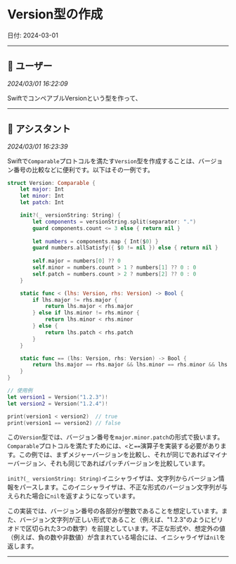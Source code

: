 # Version型の作成

日付: 2024-03-01

---

## 👤 ユーザー
*2024/03/01 16:22:09*

SwiftでコンペアブルVersionという型を作って、

---

## 🤖 アシスタント
*2024/03/01 16:23:39*

Swiftで`Comparable`プロトコルを満たす`Version`型を作成することは、バージョン番号の比較などに便利です。以下はその一例です。

```swift
struct Version: Comparable {
    let major: Int
    let minor: Int
    let patch: Int

    init?(_ versionString: String) {
        let components = versionString.split(separator: ".")
        guard components.count <= 3 else { return nil }
        
        let numbers = components.map { Int($0) }
        guard numbers.allSatisfy({ $0 != nil }) else { return nil }
        
        self.major = numbers[0] ?? 0
        self.minor = numbers.count > 1 ? numbers[1] ?? 0 : 0
        self.patch = numbers.count > 2 ? numbers[2] ?? 0 : 0
    }

    static func < (lhs: Version, rhs: Version) -> Bool {
        if lhs.major != rhs.major {
            return lhs.major < rhs.major
        } else if lhs.minor != rhs.minor {
            return lhs.minor < rhs.minor
        } else {
            return lhs.patch < rhs.patch
        }
    }

    static func == (lhs: Version, rhs: Version) -> Bool {
        return lhs.major == rhs.major && lhs.minor == rhs.minor && lhs.patch == rhs.patch
    }
}

// 使用例
let version1 = Version("1.2.3")!
let version2 = Version("1.2.4")!

print(version1 < version2)  // true
print(version1 == version2) // false
```

この`Version`型では、バージョン番号を`major.minor.patch`の形式で扱います。`Comparable`プロトコルを満たすためには、`<`と`==`演算子を実装する必要があります。この例では、まずメジャーバージョンを比較し、それが同じであればマイナーバージョン、それも同じであればパッチバージョンを比較しています。

`init?(_ versionString: String)`イニシャライザは、文字列からバージョン情報をパースします。このイニシャライザは、不正な形式のバージョン文字列が与えられた場合に`nil`を返すようになっています。

この実装では、バージョン番号の各部分が整数であることを想定しています。また、バージョン文字列が正しい形式であること（例えば、"1.2.3"のようにピリオドで区切られた3つの数字）を前提としています。不正な形式や、想定外の値（例えば、負の数や非数値）が含まれている場合には、イニシャライザは`nil`を返します。

---

